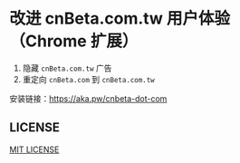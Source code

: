 # 改进 cnBeta.com.tw 用户体验（Chrome 扩展）

1. 隐藏 `cnBeta.com.tw` 广告
1. 重定向 `cnBeta.com` 到 `cnBeta.com.tw`

安装链接：<https://aka.pw/cnbeta-dot-com>

## LICENSE

[MIT LICENSE](LICENSE)
